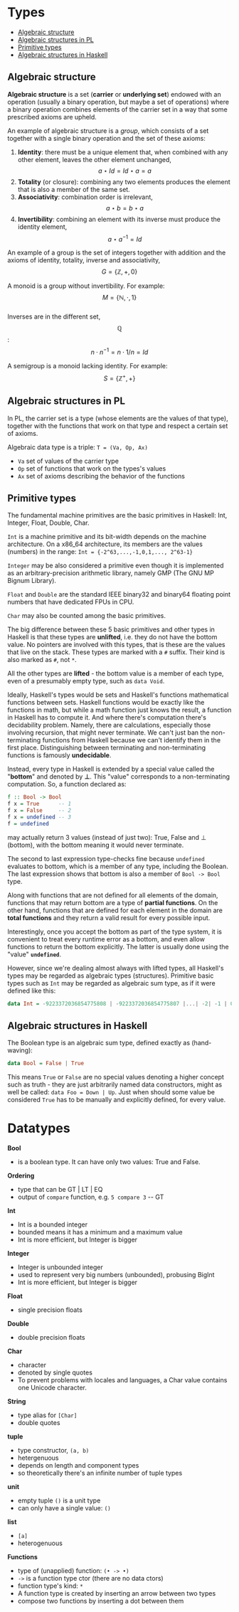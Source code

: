 # Types


<!-- TOC -->

- [Algebraic structure](#algebraic-structure)
- [Algebraic structures in PL](#algebraic-structures-in-pl)
- [Primitive types](#primitive-types)
- [Algebraic structures in Haskell](#algebraic-structures-in-haskell)

<!-- /TOC -->


## Algebraic structure

**Algebraic structure** is a set (**carrier** or **underlying set**) endowed with an operation (usually a binary operation, but maybe a set of operations) where a binary operation combines elements of the carrier set in a way that some prescribed axioms are upheld.

An example of algebraic structure is a *group*, which consists of a set together with a single binary operation and the set of these axioms:
1. **Identity**: there must be a unique element that, when combined with any other element, leaves the other element unchanged, $$a\star Id = Id\star a = a$$
2. **Totality** (or closure): combining any two elements produces the element that is also a member of the same set.
3. **Associativity**: combination order is irrelevant, $$a\star b = b\star a$$
4. **Invertibility**: combining an element with its inverse must produce the identity element, $$a\star a^{-1} = Id$$

An example of a group is the set of integers together with addition and the axioms of identity, totality, inverse and associativity, 
$$G = \{\mathbb{Z}, +, 0\}$$

A monoid is a group without invertibility. For example: 
$$M = \{\mathbb{N},\cdot , 1\}$$     
Inverses are in the different set, $$\mathbb{Q}$$: $$n\cdot n^{-1} = n \cdot 1/n = Id$$

A semigroup is a monoid lacking identity. 
For example: $$S=\{\mathbb{Z^{+}}, +\}$$


## Algebraic structures in PL

In PL, the carrier set is a type (whose elements are the values of that type), together with the functions that work on that type and respect a certain set of axioms.

Algebraic data type is a triple: `T = (Va, Op, Ax)`
- `Va` set of values of the carrier type
- `Op` set of functions that work on the types's values
- `Ax` set of axioms describing the behavior of the functions


## Primitive types

The fundamental machine primitives are the basic primitives in Haskell: Int, Integer, Float, Double, Char.

`Int` is a machine primitive and its bit-width depends on the machine architecture. On a x86_64 architecture, its members are the values (numbers) in the range: `Int = {-2^63,...,-1,0,1,..., 2^63-1}`

`Integer` may be also considered a primitive even though it is implemented as an arbitrary-precision arithmetic library, namely GMP (The GNU MP Bignum Library).

`Float` and `Double` are the standard IEEE binary32 and binary64 floating point numbers that have dedicated FPUs in CPU.

`Char` may also be counted among the basic primitives.

The big difference between these 5 basic primitives and other types in Haskell is that these types are **unlifted**, i.e. they do not have the bottom value. No pointers are involved with this types, that is these are the values that live on the stack. These types are marked with a `#` suffix. Their kind is also marked as `#`, not `*`.

All the other types are **lifted** - the bottom value is a member of each type, even of a presumably empty type, such as `data Void`.

Ideally, Haskell's types would be sets and Haskell's functions mathematical functions between sets. Haskell functions would be exactly like the functions in math, but while a math function just knows the result, a function in Haskell has to compute it. And where there's computation there's decidability problem. Namely, there are calculations, especially those involving recursion, that might never terminate. We can't just ban the non-terminating functions from Haskell because we can't identify them in the first place. Distinguishing between terminating and non-terminating functions is famously **undecidable**.

Instead, every type in Haskell is extended by a special value called the "**bottom**" and denoted by **⊥**. This "value" corresponds to a non-terminating computation. So, a function declared as:

```hs
f :: Bool -> Bool
f x = True      -- 1
f x = False     -- 2
f x = undefined -- 3
f = undefined
```

may actually return 3 values (instead of just two): True, False and ⊥ (bottom), with the bottom meaning it would never terminate.

The second to last expression type-checks fine because `undefined` evaluates to bottom, which is a member of any type, including the Boolean. The last expression shows that bottom is also a member of `Bool -> Bool` type.

Along with functions that are not defined for all elements of the domain, functions that may return bottom are a type of **partial functions**. On the other hand, functions that are defined for each element in the domain are **total functions** and they return a valid result for every possible input.

Interestingly, once you accept the bottom as part of the type system, it is convenient to treat every runtime error as a bottom, and even allow functions to return the bottom explicitly. The latter is usually done using the "value" **`undefined`**.




However, since we're dealing almost always with lifted types, all Haskell's types may be regarded as algebraic types (structures). Primitive basic types such as `Int` may be regarded as algebraic sum type, as if it were defined like this:

```hs
data Int = -9223372036854775808 | -9223372036854775807 |...| -2| -1 | 0 | 1 | 2 |...| 9223372036854775806 | 9223372036854775807
```


## Algebraic structures in Haskell

The Boolean type is an algebraic sum type, defined exactly as (hand-waving):

```hs
data Bool = False | True
```

This means `True` or `False` are no special values denoting a higher concept such as truth - they are just arbitrarily named data constructors, might as well be called: `data Foo = Down | Up`. Just when should some value be considered `True` has to be manually and explicitly defined, for every value.




<!-- #region Datatypes -->

# Datatypes


**Bool**
- is a boolean type. It can have only two values: True and False.

**Ordering**
- type that can be GT | LT | EQ
- output of `compare` function, e.g. `5 compare 3` -- GT

**Int**
- Int is a bounded integer
- bounded means it has a minimum and a maximum value
- Int is more efficient, but Integer is bigger

**Integer**
- Integer is unbounded integer
- used to represent very big numbers (unbounded), probusing BigInt
- Int is more efficient, but Integer is bigger

**Float**
- single precision floats

**Double**
- double precision floats

**Char**
- character
- denoted by single quotes
- To prevent problems with locales and languages, a Char value contains one Unicode character.

**String**
- type alias for `[Char]`
- double quotes

**tuple**
- type constructor, `(a, b)`
- hetergenuous
- depends on length and component types
- so theoretically there's an infinite number of tuple types

**unit**
- empty tuple `()` is a unit type
- can only have a single value: `()`

**list**
- `[a]`
- heterogenuous

**Functions**
- type of (unapplied) function: `(• -> •)`
- `->` is a function type ctor (there are no data ctors)
- function type's kind: `*`
- A function type is created by inserting an arrow between two types
- compose two functions by inserting a dot between them



<!-- #endregion -->
